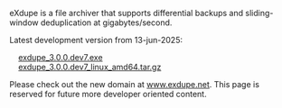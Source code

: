 eXdupe is a file archiver that supports differential backups and sliding-window deduplication at gigabytes/second.

Latest development version from 13-jun-2025:

&nbsp;&nbsp;&nbsp;&nbsp;[exdupe_3.0.0.dev7.exe](https://github.com/rrrlasse/eXdupe/releases/download/v3.0.0.devX/exdupe3.0.0.dev7.exe)<br>
&nbsp;&nbsp;&nbsp;&nbsp;[exdupe_3.0.0.dev7_linux_amd64.tar.gz](https://github.com/rrrlasse/eXdupe/releases/download/v3.0.0.devX/exdupe_3.0.0.dev7_linux_amd64.tar.gz)

Please check out the new domain at www.exdupe.net. This page is reserved for future more developer oriented content.
